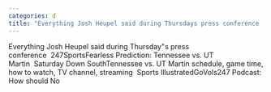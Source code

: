 ```yaml
---
categories: d
title: "Everything Josh Heupel said during Thursdays press conference  247Sports"
---
```

Everything Josh Heupel said during Thursday"s press conference&nbsp;&nbsp;247SportsFearless Prediction: Tennessee vs. UT Martin&nbsp;&nbsp;Saturday Down SouthTennessee vs. UT Martin schedule, game time, how to watch, TV channel, streaming&nbsp;&nbsp;Sports IllustratedGoVols247 Podcast: How should No